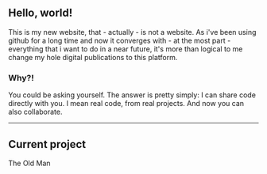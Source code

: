 ## Hello, world!

This is my new website, that - actually - is not a website.
As i've been using github for a long time and now it converges with - at the most part - everything that i want to do in a near future, it's more than logical to me change my hole digital publications to this platform.

### Why?!

You could be asking yourself. The answer is pretty simply: I can share code directly with you. I mean real code, from real projects. And now you can also collaborate.

---
Current project
---
The Old Man

